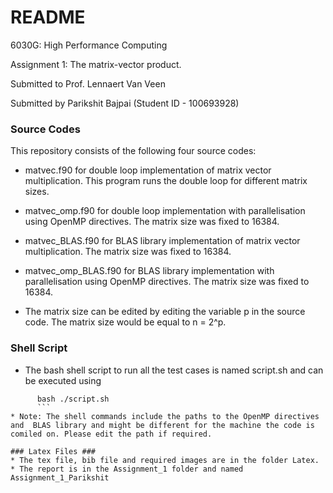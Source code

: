 # README #

6030G: High Performance Computing

Assignment 1: The matrix-vector product.

Submitted to Prof. Lennaert Van Veen

Submitted by Parikshit Bajpai (Student ID - 100693928)


### Source Codes ###

This repository consists of the following four source codes:

* matvec.f90 for double loop implementation of matrix vector multiplication. This program runs the double loop for different matrix sizes.

* matvec_omp.f90 for double loop implementation with parallelisation using OpenMP directives. The matrix size was fixed to 16384.

* matvec_BLAS.f90 for BLAS library implementation of matrix vector multiplication. The matrix size was fixed to 16384.

* matvec_omp_BLAS.f90 for BLAS library implementation with parallelisation using OpenMP directives. The matrix size was fixed to 16384.

* The matrix size can be edited by editing the variable p in the source code. The matrix size would be equal to n = 2^p.


### Shell Script ###

* The bash shell script to run all the test cases is named script.sh and can be executed using
```
	  bash ./script.sh
	  ```
* Note: The shell commands include the paths to the OpenMP directives and  BLAS library and might be different for the machine the code is comiled on. Please edit the path if required.

### Latex Files ###
* The tex file, bib file and required images are in the folder Latex.
* The report is in the Assignment_1 folder and named Assignment_1_Parikshit